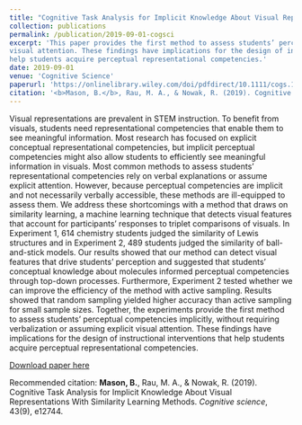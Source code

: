 ```yaml
---
title: "Cognitive Task Analysis for Implicit Knowledge About Visual Representations With Similarity Learning Methods"
collection: publications
permalink: /publication/2019-09-01-cogsci
excerpt: 'This paper provides the first method to assess students’ perceptual competencies implicitly, without requiring verbalization or assuming explicit
visual attention. These findings have implications for the design of instructional interventions that
help students acquire perceptual representational competencies.'
date: 2019-09-01
venue: 'Cognitive Science'
paperurl: 'https://onlinelibrary.wiley.com/doi/pdfdirect/10.1111/cogs.12744'
citation: '<b>Mason, B.</b>, Rau, M. A., & Nowak, R. (2019). Cognitive Task Analysis for Implicit Knowledge About Visual Representations With Similarity Learning Methods. <i>Cognitive science</i>, 43(9), e12744.'
---
```


Visual representations are prevalent in STEM instruction. To benefit from visuals, students
need representational competencies that enable them to see meaningful information. Most research
has focused on explicit conceptual representational competencies, but implicit perceptual competencies might also allow students to efficiently see meaningful information in visuals. Most common methods to assess students’ representational competencies rely on verbal explanations or assume explicit attention. However, because perceptual competencies are implicit and not necessarily verbally accessible, these methods are ill-equipped to assess them. We address these shortcomings with a method that draws on similarity learning, a machine learning technique that
detects visual features that account for participants’ responses to triplet comparisons of visuals. In
Experiment 1, 614 chemistry students judged the similarity of Lewis structures and in Experiment 2, 489 students judged the similarity of ball-and-stick models. Our results showed that our
method can detect visual features that drive students’ perception and suggested that students’ conceptual knowledge about molecules informed perceptual competencies through top-down processes. Furthermore, Experiment 2 tested whether we can improve the efficiency of the method with active sampling. Results showed that random sampling yielded higher accuracy than active
sampling for small sample sizes. Together, the experiments provide the first method to assess students’ perceptual competencies implicitly, without requiring verbalization or assuming explicit
visual attention. These findings have implications for the design of instructional interventions that
help students acquire perceptual representational competencies.

[Download paper here](https://onlinelibrary.wiley.com/doi/pdfdirect/10.1111/cogs.12744)

Recommended citation: <b>Mason, B.</b>, Rau, M. A., & Nowak, R. (2019). Cognitive Task Analysis for Implicit Knowledge About Visual Representations With Similarity Learning Methods. <i>Cognitive science</i>, 43(9), e12744.